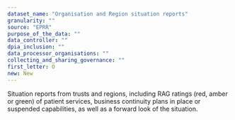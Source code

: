 ```yaml
---
dataset_name: "Organisation and Region situation reports"
granularity: ""
source: "EPRR"
purpose_of_the_data: ""
data_controller: ""
dpia_inclusion: ""
data_processor_organisations: ""
collecting_and_sharing_governance: ""
first_letter: O
new: New
---
```

Situation reports from trusts and regions, including RAG ratings (red, amber or green) of patient services, business continuity plans in place or suspended capabilities, as well as a forward look of the situation.